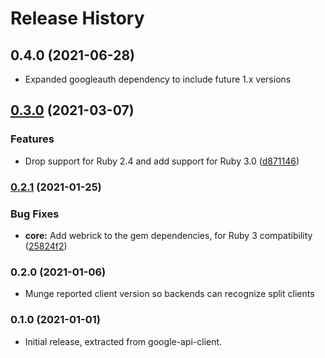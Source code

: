 # Release History

## 0.4.0 (2021-06-28)

* Expanded googleauth dependency to include future 1.x versions

## [0.3.0](https://www.github.com/googleapis/google-api-ruby-client/compare/google-apis-core/v0.2.1...v0.3.0) (2021-03-07)

### Features

* Drop support for Ruby 2.4 and add support for Ruby 3.0 ([d871146](https://www.github.com/googleapis/google-api-ruby-client/commit/d871146916f3dd19a12820c03068b3861a4bc879))

### [0.2.1](https://www.github.com/googleapis/google-api-ruby-client/compare/google-apis-core/v0.2.0...v0.2.1) (2021-01-25)


### Bug Fixes

* **core:** Add webrick to the gem dependencies, for Ruby 3 compatibility ([25824f2](https://www.github.com/googleapis/google-api-ruby-client/commit/25824f2512fa96d4d90e220ac038c9b3b2a6a0d1))

### 0.2.0 (2021-01-06)

* Munge reported client version so backends can recognize split clients

### 0.1.0 (2021-01-01)

* Initial release, extracted from google-api-client.
